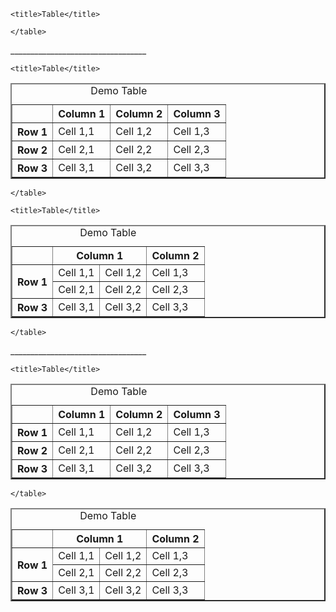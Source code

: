 
<html>
<head>
	
	<title>Table</title>
</head>
<body>
	<table border="2">
    <caption>Demo Table</caption>
<tr>
    <th></th>
    <th>Column 1</th>
    <th>Column 2</th>
    <th>Column 3</th> 
</tr>
<tr>
    <th>Row 1</th>
    <td>Cell 1,1</td>
    <td>Cell 1,2</td>
    <td>Cell 1,3</td>
 </tr>
 <tr>
     <th>Row 2</th>
     <td>Cell 2,1</td>   
     <td>Cell 2,2</td>  
     <td>Cell 2,3</td>
 </tr>
 <tr>
     <th>Row 3</th>
     <td>Cell 3,1</td>      
     <td>Cell 3,2</td>  
     <td>Cell 3,3</td>
</tr>       


	</table>

</body>
</html>
<p>__________________________________</p>
<html>
<head>
	
	<title>Table</title>
</head>
<body>
	<table border="2">
    <caption>Demo Table</caption>
<tr>
    <th></th>
    <th colspan="2">Column 1</th>
    <th>Column 2</th>
    <!-- <th>Column 3</th>  -->
</tr>
<tr>
    <th rowspan="2">Row 1</th>
    <td>Cell 1,1</td>
    <td>Cell 1,2</td>
    <td>Cell 1,3</td>
 </tr>
 <tr>
     <!-- <th>Row 2</th> -->
     <td>Cell 2,1</td>   
     <td>Cell 2,2</td>  
     <td>Cell 2,3</td>
 </tr>
 <tr>
     <th>Row 3</th>
     <td>Cell 3,1</td>      
     <td>Cell 3,2</td>  
     <td>Cell 3,3</td>
</tr>       


	</table>

</body>
</html><!DOCTYPE html>
<html>
<head>
	
	<title>Table</title>
</head>
<body>
	<table border="2">
    <caption>Demo Table</caption>
<tr>
    <th></th>
    <th>Column 1</th>
    <th>Column 2</th>
    <th>Column 3</th> 
</tr>
<tr>
    <th>Row 1</th>
    <td>Cell 1,1</td>
    <td>Cell 1,2</td>
    <td>Cell 1,3</td>
 </tr>
 <tr>
     <th>Row 2</th>
     <td>Cell 2,1</td>   
     <td>Cell 2,2</td>  
     <td>Cell 2,3</td>
 </tr>
 <tr>
     <th>Row 3</th>
     <td>Cell 3,1</td>      
     <td>Cell 3,2</td>  
     <td>Cell 3,3</td>
</tr>       


	</table>

</body>
</html>
<p>__________________________________</p>
<html>
<head>
	
	<title>Table</title>
</head>
<body>
	<table border="2">
    <caption>Demo Table</caption>
<tr>
    <th></th>
    <th colspan="2">Column 1</th>
    <th>Column 2</th>
    <!-- <th>Column 3</th>  -->
</tr>
<tr>
    <th rowspan="2">Row 1</th>
    <td>Cell 1,1</td>
    <td>Cell 1,2</td>
    <td>Cell 1,3</td>
 </tr>
 <tr>
     <!-- <th>Row 2</th> -->
     <td>Cell 2,1</td>   
     <td>Cell 2,2</td>  
     <td>Cell 2,3</td>
 </tr>
 <tr>
     <th>Row 3</th>
     <td>Cell 3,1</td>      
     <td>Cell 3,2</td>  
     <td>Cell 3,3</td>
</tr>       


	</table>

</body>
</html>

